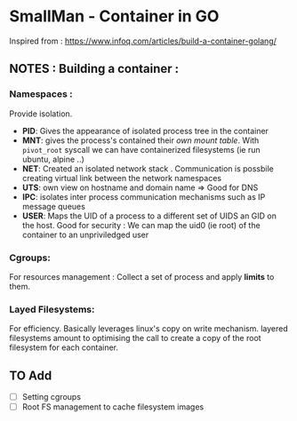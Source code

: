 # SmallMan - Container in GO

Inspired from : https://www.infoq.com/articles/build-a-container-golang/

## NOTES : Building a container :

### Namespaces :

Provide isolation.

- **PID**: Gives the appearance of isolated process tree in the container
- **MNT**: gives the process's contained their _own mount table_. With `pivot_root` syscall we can have containerized filesystems (ie run ubuntu, alpine ..)
- **NET**: Created an isolated network stack . Communication is possbile creating virtual link between the network namespaces
- **UTS**: own view on hostname and domain name => Good for DNS
- **IPC**: isolates inter process communication mechanisms such as IP message queues
- **USER**: Maps the UID of a process to a different set of UIDS an GID on the host. Good for security : We can map the uid0 (ie root) of the container to an unpriviledged user

### Cgroups:

For resources management : Collect a set of process and apply **limits** to them.

### Layed Filesystems:

For efficiency. Basically leverages linux's copy on write mechanism. layered filesystems amount to optimising the call to create a copy of the root filesystem for each container.


## TO Add
- [ ] Setting cgroups
- [ ] Root FS management to cache filesystem images

